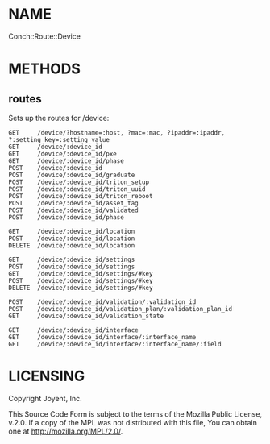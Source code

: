 # NAME

Conch::Route::Device

# METHODS

## routes

Sets up the routes for /device:

```
GET     /device/?hostname=:host, ?mac=:mac, ?ipaddr=:ipaddr, ?:setting_key=:setting_value
GET     /device/:device_id
GET     /device/:device_id/pxe
GET     /device/:device_id/phase
POST    /device/:device_id
POST    /device/:device_id/graduate
POST    /device/:device_id/triton_setup
POST    /device/:device_id/triton_uuid
POST    /device/:device_id/triton_reboot
POST    /device/:device_id/asset_tag
POST    /device/:device_id/validated
POST    /device/:device_id/phase

GET     /device/:device_id/location
POST    /device/:device_id/location
DELETE  /device/:device_id/location

GET     /device/:device_id/settings
POST    /device/:device_id/settings
GET     /device/:device_id/settings/#key
POST    /device/:device_id/settings/#key
DELETE  /device/:device_id/settings/#key

POST    /device/:device_id/validation/:validation_id
POST    /device/:device_id/validation_plan/:validation_plan_id
GET     /device/:device_id/validation_state

GET     /device/:device_id/interface
GET     /device/:device_id/interface/:interface_name
GET     /device/:device_id/interface/:interface_name/:field
```

# LICENSING

Copyright Joyent, Inc.

This Source Code Form is subject to the terms of the Mozilla Public License,
v.2.0. If a copy of the MPL was not distributed with this file, You can obtain
one at http://mozilla.org/MPL/2.0/.
